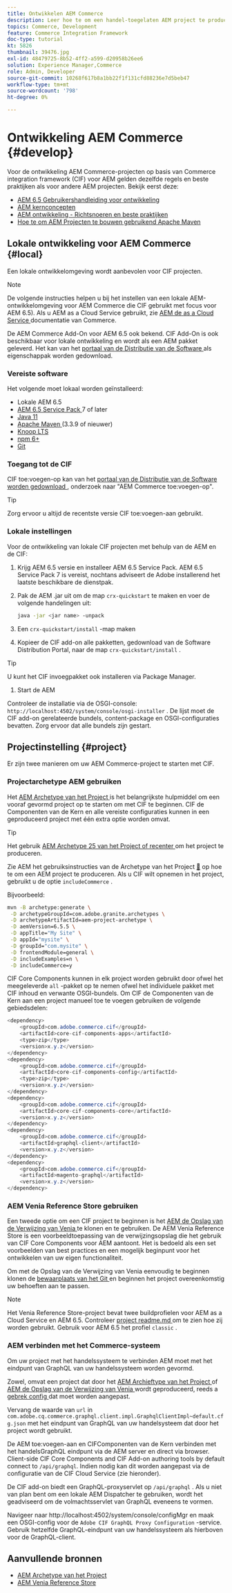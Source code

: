 ```yaml
---
title: Ontwikkelen AEM Commerce
description: Leer hoe te om een handel-toegelaten AEM project te produceren gebruikend het AEM projectarchetype. Leer hoe u het project bouwt en implementeert in een lokale ontwikkelomgeving.
topics: Commerce, Development
feature: Commerce Integration Framework
doc-type: tutorial
kt: 5826
thumbnail: 39476.jpg
exl-id: 48479725-8b52-4ff2-a599-d20958b26ee6
solution: Experience Manager,Commerce
role: Admin, Developer
source-git-commit: 10268f617b8a1bb22f1f131cfd88236e7d5beb47
workflow-type: tm+mt
source-wordcount: '798'
ht-degree: 0%

---
```


# Ontwikkeling AEM Commerce {#develop}

Voor de ontwikkeling AEM Commerce-projecten op basis van Commerce integration framework (CIF) voor AEM gelden dezelfde regels en beste praktijken als voor andere AEM projecten. Bekijk eerst deze:

- [AEM 6.5 Gebruikershandleiding voor ontwikkeling](/help/sites-developing/getting-started.md)
- [AEM kernconcepten](/help/sites-developing/the-basics.md)
- [AEM ontwikkeling - Richtsnoeren en beste praktijken](/help/sites-developing/dev-guidelines-bestpractices.md)
- [Hoe te om AEM Projecten te bouwen gebruikend Apache Maven](/help/sites-developing/ht-projects-maven.md)

## Lokale ontwikkeling voor AEM Commerce {#local}

Een lokale ontwikkelomgeving wordt aanbevolen voor CIF projecten.

>[!NOTE]
>
>De volgende instructies helpen u bij het instellen van een lokale AEM-ontwikkelomgeving voor AEM Commerce die CIF gebruikt met focus voor AEM 6.5). Als u AEM as a Cloud Service gebruikt, zie [ AEM de as a Cloud Service ](https://experienceleague.adobe.com/docs/experience-manager-cloud-service/content-and-commerce/home.html) documentatie van Commerce.

De AEM Commerce Add-On voor AEM 6.5 ook bekend. CIF Add-On is ook beschikbaar voor lokale ontwikkeling en wordt als een AEM pakket geleverd. Het kan van het [ portaal van de Distributie van de Software ](https://experience.adobe.com/#/downloads/content/software-distribution/en/aem.html) als eigenschappak worden gedownload.

### Vereiste software

Het volgende moet lokaal worden geïnstalleerd:

- Lokale AEM 6.5
- [ AEM 6.5 Service Pack ](https://experience.adobe.com/#/downloads/content/software-distribution/en/aem.html) 7 of later
- [ Java 11 ](https://downloads.experiencecloud.adobe.com/content/software-distribution/en/general.html)
- [ Apache Maven ](https://maven.apache.org/) (3.3.9 of nieuwer)
- [ Knoop LTS ](https://nodejs.org/en/)
- [ npm 6+ ](https://www.npmjs.com/)
- [ Git ](https://git-scm.com/)

### Toegang tot de CIF

CIF toe:voegen-op kan van het [ portaal van de Distributie van de Software worden gedownload ](https://experience.adobe.com/#/downloads/content/software-distribution/en/aem.html), onderzoek naar &quot;AEM Commerce toe:voegen-op&quot;.

>[!TIP]
>
>Zorg ervoor u altijd de recentste versie CIF toe:voegen-aan gebruikt.

### Lokale instellingen

Voor de ontwikkeling van lokale CIF projecten met behulp van de AEM en de CIF:

1. Krijg AEM 6.5 versie en installeer AEM 6.5 Service Pack. AEM 6.5 Service Pack 7 is vereist, nochtans adviseert de Adobe installerend het laatste beschikbare de dienstpak.

1. Pak de AEM .jar uit om de map `crx-quickstart` te maken en voer de volgende handelingen uit:

   ```bash
   java -jar <jar name> -unpack
   ```

1. Een `crx-quickstart/install` -map maken

1. Kopieer de CIF add-on alle pakketten, gedownload van de Software Distribution Portal, naar de map `crx-quickstart/install` .

>[!TIP]
>
>U kunt het CIF invoegpakket ook installeren via Package Manager.

1. Start de AEM

Controleer de installatie via de OSGI-console: `http://localhost:4502/system/console/osgi-installer` . De lijst moet de CIF add-on gerelateerde bundels, content-package en OSGI-configuraties bevatten. Zorg ervoor dat alle bundels zijn gestart.

## Projectinstelling {#project}

Er zijn twee manieren om uw AEM Commerce-project te starten met CIF.

### Projectarchetype AEM gebruiken

Het [ AEM Archetype van het Project ](https://github.com/adobe/aem-project-archetype) is het belangrijkste hulpmiddel om een vooraf gevormd project op te starten om met CIF te beginnen. CIF de Componenten van de Kern en alle vereiste configuraties kunnen in een geproduceerd project met één extra optie worden omvat.

>[!TIP]
>
>Het gebruik [ AEM Archetype 25 van het Project of recenter ](https://github.com/adobe/aem-project-archetype/releases) om het project te produceren.

Zie AEM het gebruiksinstructies van de Archetype van het Project [&#128279;](https://github.com/adobe/aem-project-archetype#usage) op hoe te om een AEM project te produceren. Als u CIF wilt opnemen in het project, gebruikt u de optie `includeCommerce` .

Bijvoorbeeld:

```bash
mvn -B archetype:generate \
 -D archetypeGroupId=com.adobe.granite.archetypes \
 -D archetypeArtifactId=aem-project-archetype \
 -D aemVersion=6.5.5 \
 -D appTitle="My Site" \
 -D appId="mysite" \
 -D groupId="com.mysite" \
 -D frontendModule=general \
 -D includeExamples=n \
 -D includeCommerce=y
```

CIF Core Components kunnen in elk project worden gebruikt door ofwel het meegeleverde `all` -pakket op te nemen ofwel het individuele pakket met CIF inhoud en verwante OSGI-bundels. Om CIF de Componenten van de Kern aan een project manueel toe te voegen gebruiken de volgende gebiedsdelen:

```java
<dependency>
    <groupId>com.adobe.commerce.cif</groupId>
    <artifactId>core-cif-components-apps</artifactId>
    <type>zip</type>
    <version>x.y.z</version>
</dependency>
<dependency>
    <groupId>com.adobe.commerce.cif</groupId>
    <artifactId>core-cif-components-config</artifactId>
    <type>zip</type>
    <version>x.y.z</version>
</dependency>
<dependency>
    <groupId>com.adobe.commerce.cif</groupId>
    <artifactId>core-cif-components-core</artifactId>
    <version>x.y.z</version>
</dependency>
<dependency>
    <groupId>com.adobe.commerce.cif</groupId>
    <artifactId>graphql-client</artifactId>
    <version>x.y.z</version>
</dependency>
<dependency>
    <groupId>com.adobe.commerce.cif</groupId>
    <artifactId>magento-graphql</artifactId>
    <version>x.y.z</version>
</dependency>
```

### AEM Venia Reference Store gebruiken

Een tweede optie om een CIF project te beginnen is het [ AEM de Opslag van de Verwijzing van Venia ](https://github.com/adobe/aem-cif-guides-venia) te klonen en te gebruiken. De AEM Venia Reference Store is een voorbeeldtoepassing van de verwijzingsopslag die het gebruik van CIF Core Components voor AEM aantoont. Het is bedoeld als een set voorbeelden van best practices en een mogelijk beginpunt voor het ontwikkelen van uw eigen functionaliteit.

Om met de Opslag van de Verwijzing van Venia eenvoudig te beginnen klonen de [ bewaarplaats van het Git ](https://github.com/adobe/aem-cif-guides-venia) en beginnen het project overeenkomstig uw behoeften aan te passen.

>[!NOTE]
>
>Het Venia Reference Store-project bevat twee buildprofielen voor AEM as a Cloud Service en AEM 6.5. Controleer [ project readme.md ](https://github.com/adobe/aem-cif-guides-venia/blob/main/README.md) om te zien hoe zij worden gebruikt. Gebruik voor AEM 6.5 het profiel `classic` .

### AEM verbinden met het Commerce-systeem

Om uw project met het handelssysteem te verbinden AEM moet met het eindpunt van GraphQL van uw handelssysteem worden gevormd.

Zowel, omvat een project dat door het [ AEM Archieftype van het Project ](https://github.com/adobe/aem-project-archetype) of [ AEM de Opslag van de Verwijzing van Venia ](https://github.com/adobe/aem-cif-guides-venia) wordt geproduceerd, reeds a [ gebrek config ](https://github.com/adobe/aem-cif-guides-venia/blob/main/ui.config/src/main/content/jcr_root/apps/venia/osgiconfig/config/com.adobe.cq.commerce.graphql.client.impl.GraphqlClientImpl~default.cfg.json) dat moet worden aangepast.

Vervang de waarde van `url` in `com.adobe.cq.commerce.graphql.client.impl.GraphqlClientImpl~default.cfg.json` met het eindpunt van GraphQL van uw handelsysteem dat door het project wordt gebruikt.

De AEM toe:voegen-aan en CIFComponenten van de Kern verbinden met het handelsGraphQL eindpunt via de AEM server en direct via browser. Client-side CIF Core Components and CIF Add-on authoring tools by default connect to `/api/graphql`. Indien nodig kan dit worden aangepast via de configuratie van de CIF Cloud Service (zie hieronder).

De CIF add-on biedt een GraphQL-proxyservlet op `/api/graphql` . Als u niet van plan bent om een lokale AEM Dispatcher te gebruiken, wordt het geadviseerd om de volmachtsservlet van GraphQL eveneens te vormen.

Navigeer naar http://localhost:4502/system/console/configMgr en maak een OSGI-config voor de `Adobe CIF GraphQL Proxy Configuration` -service. Gebruik hetzelfde GraphQL-eindpunt van uw handelssysteem als hierboven voor de GraphQL-client.

## Aanvullende bronnen

- [ AEM Archetype van het Project ](https://github.com/adobe/aem-project-archetype)
- [AEM Venia Reference Store ](https://github.com/adobe/aem-cif-guides-venia)
